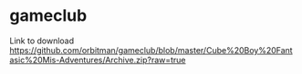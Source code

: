 # gameclub

Link to download https://github.com/orbitman/gameclub/blob/master/Cube%20Boy%20Fantasic%20Mis-Adventures/Archive.zip?raw=true
